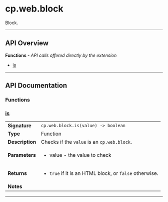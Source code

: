 # cp.web.block

Block.

---

## API Overview
**Functions** - _API calls offered directly by the extension_
 * [is](#is)


---

## API Documentation

### Functions


### [is](#is)

|                                             |                                                                                     |
| --------------------------------------------|-------------------------------------------------------------------------------------|
| **Signature**                               | `cp.web.block.is(value) -> boolean`                                                                    |
| **Type**                                    | Function                                                                     |
| **Description**                             | Checks if the `value` is an `cp.web.block`.                                                                     |
| **Parameters**                              | <ul><li>value		- the value to check</li></ul> |
| **Returns**                                 | <ul><li>`true` if it is an HTML block, or `false` otherwise.</li></ul>          |
| **Notes**                                   | <ul></ul>                |

---
